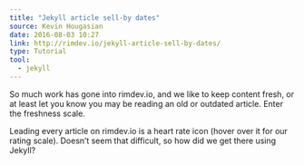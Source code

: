 ```yaml
---
title: "Jekyll article sell-by dates"
source: Kevin Hougasian
date: 2016-08-03 10:27
link: http://rimdev.io/jekyll-article-sell-by-dates/
type: Tutorial
tool:
  - jekyll
---
```

So much work has gone into rimdev.io, and we like to keep content fresh, or at least let you know you may be reading an old or outdated article. Enter the freshness scale.

Leading every article on rimdev.io is a heart rate icon (hover over it for our rating scale). Doesn’t seem that difficult, so how did we get there using Jekyll?





